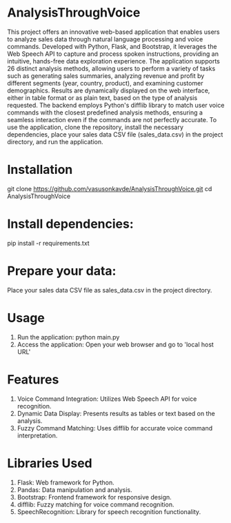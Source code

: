 # AnalysisThroughVoice
This project offers an innovative web-based application that enables users to analyze sales data through natural language processing and voice commands. Developed with Python, Flask, and Bootstrap, it leverages the Web Speech API to capture and process spoken instructions, providing an intuitive, hands-free data exploration experience. The application supports 26 distinct analysis methods, allowing users to perform a variety of tasks such as generating sales summaries, analyzing revenue and profit by different segments (year, country, product), and examining customer demographics. Results are dynamically displayed on the web interface, either in table format or as plain text, based on the type of analysis requested. The backend employs Python's difflib library to match user voice commands with the closest predefined analysis methods, ensuring a seamless interaction even if the commands are not perfectly accurate. To use the application, clone the repository, install the necessary dependencies, place your sales data CSV file (sales_data.csv) in the project directory, and run the application. 

# Installation
   git clone https://github.com/vasusonkavde/AnalysisThroughVoice.git
   cd AnalysisThroughVoice
   
# Install dependencies:
   pip install -r requirements.txt
   
# Prepare your data:
   Place your sales data CSV file as sales_data.csv in the project directory.

# Usage
   1. Run the application:
        python main.py
   2. Access the application:
        Open your web browser and go to 'local host URL'
      
# Features
   1. Voice Command Integration: Utilizes Web Speech API for voice recognition.
   2. Dynamic Data Display: Presents results as tables or text based on the analysis.
   3. Fuzzy Command Matching: Uses difflib for accurate voice command interpretation.

# Libraries Used
   1. Flask: Web framework for Python.
   2. Pandas: Data manipulation and analysis.
   3. Bootstrap: Frontend framework for responsive design.
   4. difflib: Fuzzy matching for voice command recognition.
   5. SpeechRecognition: Library for speech recognition functionality.
